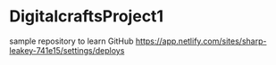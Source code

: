 # DigitalcraftsProject1
sample repository to learn GitHub
https://app.netlify.com/sites/sharp-leakey-741e15/settings/deploys